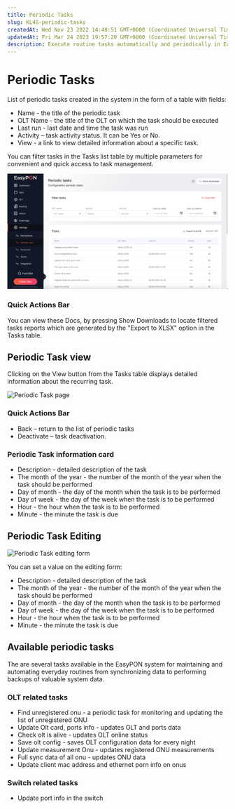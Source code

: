 ```yaml
---
title: Periodic Tasks
slug: KL4G-periodic-tasks
createdAt: Wed Nov 23 2022 14:48:51 GMT+0000 (Coordinated Universal Time)
updatedAt: Fri Mar 24 2023 19:57:20 GMT+0000 (Coordinated Universal Time)
description: Execute routine tasks automatically and periodically in EasyPON system.
---
```


# Periodic Tasks

List of periodic tasks created in the system in the form of a table with fields:

* Name - the title of the periodic task
* OLT Name - the title of the OLT on which the task should be executed
* Last run - last date and time the task was run
* Activity – task activity status. It can be Yes or No.
* View - a link to view detailed information about a specific task.

You can filter tasks in the Tasks list table by multiple parameters for convenient and quick access to task management.

![Tasks list](<../.gitbook/assets/Screenshot 2023-09-26 at 23.19.34.png>)

### Quick Actions Bar

You can view these Docs, by pressing Show Downloads to locate filtered tasks reports which are generated by the "Export to XLSX" option in the Tasks table.

## Periodic Task view

Clicking on the View button from the Tasks table displays detailed information about the recurring task.

![Periodic Task page](../.gitbook/assets/YzshMW0B9dgKQFYiSgR4Z\_screencapture-ep-stg-disoft-dev-periodic-task-87-info-2022-11-24-002147.png)

### Quick Actions Bar

* Back – return to the list of periodic tasks
* Deactivate – task deactivation.

### Periodic Task information card

* Description - detailed description of the task
* The month of the year - the number of the month of the year when the task should be performed
* Day of month - the day of the month when the task is to be performed
* Day of week - the day of the week when the task is to be performed
* Hour - the hour when the task is to be performed
* Minute - the minute the task is due

## Periodic Task Editing

![Periodic Task editing form](../.gitbook/assets/nh47Z8HdMJqJ2SG13ExG1\_screencapture-ep-stg-disoft-dev-periodic-task-130-info-2022-12-04-230834.png)

You can set a value on the editing form:

* Description - detailed description of the task
* The month of the year - the number of the month of the year when the task should be performed
* Day of month - the day of the month when the task is to be performed
* Day of week - the day of the week when the task is to be performed
* Hour - the hour when the task is to be performed
* Minute - the minute the task is due

## Available periodic tasks

The are several tasks available in the EasyPON system for maintaining and automating everyday routines from synchronizing data to performing backups of valuable system data.

### OLT related tasks

* Find unregistered onu - a periodic task for monitoring and updating the list of unregistered ONU
* Update Olt card, ports info - updates OLT and ports data
* Check olt is alive - updates OLT online status
* Save olt config - saves OLT configuration data for every night
* Update measurement Onu - updates registered ONU measurements
* Full sync data of all onu - updates ONU data
* Update client mac address and ethernet porn info on onus

### Switch related tasks

* Update port info in the switch
